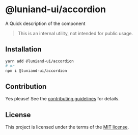 # @luniand-ui/accordion

A Quick description of the component

> This is an internal utility, not intended for public usage.

## Installation

```sh
yarn add @luniand-ui/accordion
# or
npm i @luniand-ui/accordion
```

## Contribution

Yes please! See the
[contributing guidelines](https://github.com/luniand/luniand-ui/blob/master/CONTRIBUTING.md)
for details.

## License

This project is licensed under the terms of the
[MIT license](https://github.com/luniand/luniand-ui/blob/master/LICENSE).
